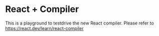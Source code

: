 # React + Compiler

This is a playground to testdrive the new React compiler. Please refer to https://react.dev/learn/react-compiler
